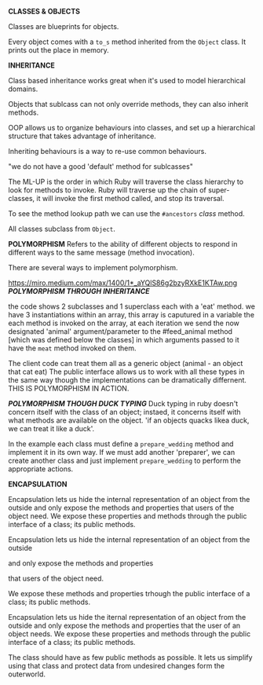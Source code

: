 **CLASSES & OBJECTS**

Classes are blueprints for objects.

Every object comes with a `to_s` method inherited from the `Object` class.
It prints out the place in memory.



**INHERITANCE**

Class based inheritance works great when it's used to model hierarchical domains.

Objects that sublcass can not only override methods, they can also inherit methods.

OOP allows us to organize behaviours into classes, and set up a hierarchical structure that takes advantage of inheritance.

Inheriting behaviours is a way to re-use common behaviours.


"we do not have a good 'default' method for sublcasses"

The ML-UP is the order in which Ruby will traverse the class hierarchy to look for methods to invoke.
Ruby will traverse up the chain of super-classes, it will invoke the first method called, and stop its traversal.

To see the method lookup path we can use the `#ancestors` *class* method.

All classes subclass from `Object`.


**POLYMORPHISM**
Refers to the ability of different objects to respond in different ways to the same message (method invocation).

There are several ways to implement polymorphism.

https://miro.medium.com/max/1400/1*_aYQlS86g2bzyRXkE1KTAw.png
***POLYMORPHISM THROUGH INHERITANCE***

the code shows 2 subclasses and 1 superclass each with a 'eat' method.
we have 3 instantiations within an array, this array is caputured in a variable
the each method is invoked on the array, at each iteration we send the now designated
'animal' argument/parameter to the #feed_animal method [which was defined below the classes]
in which arguments passed to it have the `meat` method invoked on them.

The client code can treat them all as a generic object (animal - an object that cat eat)
The public interface allows us to work with all these types in the same way though the implementations can be dramatically differnent.
THIS IS POLYMORPHISM IN ACTION.

***POLYMORPHISM THOUGH DUCK TYPING***
Duck typing in ruby doesn't concern itself with the class of an object; instaed, it concerns itself with what methods are available on the object.
'if an objects quacks likea  duck, we can treat it like a duck'.

In the example each class must define a `prepare_wedding` method and implement it in its own way.  If we must add another 'preparer', we can create another class and just implement `prepare_wedding` to perform the appropriate actions.

**ENCAPSULATION**

Encapsulation lets us hide the internal representation of an object from the outside and only expose the methods and properties that users of the object need.
We expose these properties and methods through the public interface of a class; its public methods.

Encapsulation lets us hide the internal representation of an object from the outside

and only expose the methods and properties

that users of the object need.


We expose these methods and properties trhough the public interface of a class;
its public methods.

Encapsulation lets us hide the iternal representation of an object from the outside
and only expose the methods and properties that the user of an object needs.
We expose these properties and methods through the public interface of a class; its public methods.

The class should have as few public methods as possible.
It lets us simplify using that class and protect data from undesired changes form the outerworld.